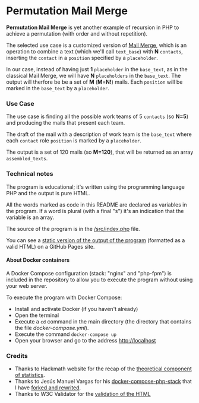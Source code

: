 # Permutation Mail Merge
**Permutation Mail Merge** is yet another example of recursion in PHP to achieve a permutation (with order and without repetition).

The selected use case is a customized version of [Mail Merge](https://en.wikipedia.org/wiki/Mail_merge), which is an operation to combine a text (which we'll call `text_base`)
with **N** `contacts`, inserting the `contact` in a `position` specified by a `placeholder`.

In our case, instead of having just **1** `placeholder` in the `base_text`, as in the classical Mail Merge,
we will have **N** `placeholders` in the `base_text`. 
The output will therfore be be a set of  **M** (**M**=**N!**) mails. 
Each `position` will be marked in the `base_text` by a `placeholder`.

### Use Case
The use case is finding all the possible work teams of 5 `contacts` (so **N=5**) and producing the mails that present each team.

The draft of the mail with a description of work team is the `base_text` where each `contact` role `position` is marked by a `placeholder`.

The output is a set of 120 mails (so **M=120**), that will be returned as an array `assembled_texts`.

### Technical notes
The program is educational; it's written using the programming language PHP and the output is pure HTML.

All the words marked as code in this README are declared as variables in the program.
If a word is plural (with a final "s") it's an indication that the variable is an array.

The source of the program is in the [/src/index.php](https://github.com/davidecristiani/permutation-mail-merge/blob/main/src/index.php) file.

You can see a [static version of the output of the program](https://davidecristiani.github.io/permutation-mail-merge/) (formatted as a valid HTML) on a GitHub Pages site.

#### About Docker containers
A Docker Compose configuration (stack: "nginx" and "php-fpm") is included in the repository
to allow you to execute the program without using your web server.

To execute the program with Docker Compose:

- Install and activate Docker (if you haven't already)
- Open the terminal
- Execute a `cd` command in the main directory (the directory that contains the file _docker-compose.yml_).
- Execute the command `docker-compose up`
- Open your browser and go to the address  [http://localhost](http://localhost)

### Credits
- Thanks to Hackmath website for the recap of the [theoretical component of statistics](https://www.hackmath.net/en/calculator/combinations-and-permutations?n=5&k=5&order=1&repeat=0).  
- Thanks to Jesús Manuel Vargas for his [docker-compose-php-stack](https://github.com/jmvargas/docker-compose-php-stack) that I have [forked and rewrited](https://github.com/davidecristiani/permutation-mail-merge/commit/adef51c5b43f3b90694bb351674e2d7a45bcfca5).
- Thanks to W3C Validator for the [validation of the HTML](https://validator.w3.org/nu/?doc=https%3A%2F%2Fdavidecristiani.github.io%2Fpermutation-mail-merge%2F)

